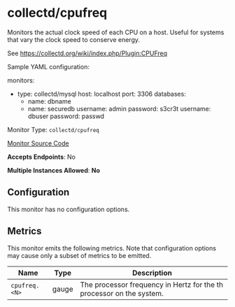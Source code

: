 <!--- GENERATED BY gomplate from scripts/docs/monitor-page.md.tmpl --->

# collectd/cpufreq

 Monitors the actual clock speed of each CPU on a
host.  Useful for systems that vary the clock speed to conserve energy.

See https://collectd.org/wiki/index.php/Plugin:CPUFreq


Sample YAML configuration:

monitors:
 - type: collectd/mysql
   host: localhost
   port: 3306
   databases:
     - name: dbname
     - name: securedb
       username: admin
       password: s3cr3t
   username: dbuser
   password: passwd

Monitor Type: `collectd/cpufreq`

[Monitor Source Code](https://github.com/signalfx/signalfx-agent/tree/master/internal/monitors/collectd/cpufreq)

**Accepts Endpoints**: No

**Multiple Instances Allowed**: **No**

## Configuration

This monitor has no configuration options.


## Metrics

This monitor emits the following metrics.  Note that configuration options may
cause only a subset of metrics to be emitted.

| Name | Type | Description |
| ---  | ---  | ---         |
| `cpufreq.<N>` | gauge | The processor frequency in Hertz for the <N>th processor on the system. |



